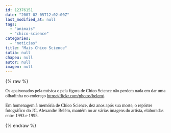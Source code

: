 ```yaml
---
id: 12376151
date: "2007-02-05T12:02:00Z"
last_modified_at: null
tags:
  - "animais"
  - "chico-science"
categories:
  - "noticias"
title: "Mais Chico Science"
sutia: null
chapeu: null
autor: null
imagem: null
---
```

{% raw %}
<p><P><FONT face=Verdana>Os apaixonados pela música e pela figura de Chico Science não perdem nada em dar uma olhadinha no endereço </FONT><A href=\"https://flickr.com/photos/belem/\"><FONT face=Verdana>https://flickr.com/photos/belem/</FONT></A><FONT face=Verdana>.</FONT></P></p>
<p><P><FONT face=Verdana>Em homenagem à memória de Chico Science, dez anos após sua morte, o repórter fotográfico do JC, Alexandre Belém, mantém no ar várias imagens do artista, elaboradas entre 1993 e 1995.</FONT></P> </p>
{% endraw %}